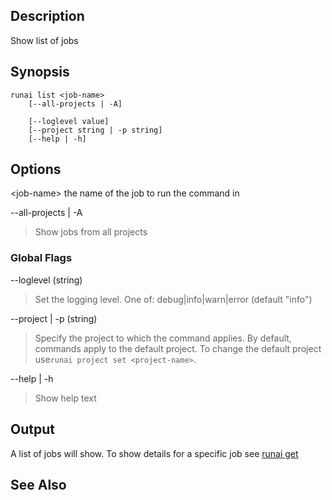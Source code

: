 ## Description

Show list of jobs

## Synopsis

``` shell
runai list <job-name> 
    [--all-projects | -A]  
    
    [--loglevel value] 
    [--project string | -p string] 
    [--help | -h]
```
## Options

<job-name\> the name of the job to run the command in


--all-projects | -A
>  Show jobs from all projects

### Global Flags

--loglevel (string)
>  Set the logging level. One of: debug|info|warn|error (default "info")

--project | -p (string)
>  Specify the project to which the command applies. By default, commands apply to the default project. To change the default project use``runai project set <project-name>``.

--help | -h

>  Show help text

## Output

A list of jobs will show. To show details for a specific job see [runai get](runai-get.md)

## See Also

